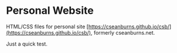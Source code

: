 # Personal Website

HTML/CSS files for personal site [https://cseanburns.github.io/csb/](https://cseanburns.github.io/csb/),
formerly cseanburns.net.

Just a quick test.
